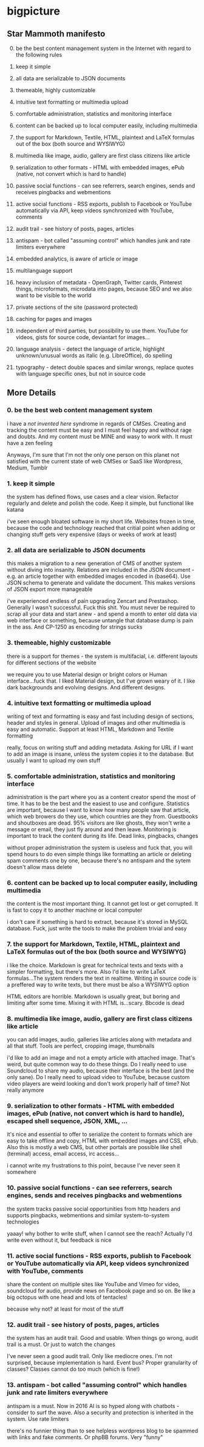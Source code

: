 # bigpicture

## Star Mammoth manifesto

0. be the best content management system in the Internet with regard to the following rules
1. keep it simple
2. all data are serializable to JSON documents
3. themeable, highly customizable
4. intuitive text formatting or multimedia upload
5. comfortable administration, statistics and monitoring interface
6. content can be backed up to local computer easily, including multimedia
7. the support for Markdown, Textile, HTML, plaintext and LaTeX formulas out of the box (both source and WYSIWYG)
8. multimedia like image, audio, gallery are first class citizens like article
9. serialization to other formats - HTML with embedded images, ePub (native, not convert which is hard to handle)
10. passive social functions - can see referrers, search engines, sends and receives pingbacks and webmentions
11. active social functions - RSS exports, publish to Facebook or YouTube automatically via API, keep videos synchronized with YouTube, comments
12. audit trail - see history of posts, pages, articles
13. antispam - bot called "assuming control" which handles junk and rate limiters everywhere

14. embedded analytics, is aware of article or image
15. multilanguage support
16. heavy inclusion of metadata - OpenGraph, Twitter cards, Pinterest things, microformats, microdata
    into pages, because SEO and we also want to be visible to the world
17. private sections of the site (password protected)
18. caching for pages and images
19. independent of third parties, but possibility to use them. YouTube for videos, gists for source code, deviantart for images... 
20. language analysis - detect the language of article, highlight unknown/unusual words as italic (e.g. LibreOffice), do spelling
21. typography - detect double spaces and similar wrongs, replace quotes with language specific ones, but not in source code

## More Details

### 0. be the best web content management system

i have a *not invented here* syndrome in regards of CMSes. Creating and tracking the content must be easy and I must feel happy and without rage and doubts. And my content must be MINE and wasy to work with. It must have a zen feeling

Anyways, I'm sure that I'm not the only one person on this planet not satisfied with the current state of web CMSes or SaaS like Wordpress, Medium, Tumblr

### 1. keep it simple

the system has defined flows, use cases and a clear vision. Refactor regularly and delete and polish the code. Keep it simple, but functional like katana

i've seen enough bloated software in my short life. Websites frozen in time, because the code and technology reached that critial point when adding or changing stuff gets very expensive (days or weeks of work at least)

### 2. all data are serializable to JSON documents

this makes a migration to a new generation of CMS of another system without diving into insanity. Relations are included in the JSON document - e.g. an article together with embedded images encoded in (base64). Use JSON schema to generate and validate the document. This makes versions of JSON export more manageable

i've experienced endless of pain upgrading Zencart and Prestashop. Generally I wasn't successful. Fuck this shit. You must never be required to scrap all your data and start anew - and spend a month to enter old data via web interface or something, because untangle that database dump is pain in the ass. And CP-1250 as encoding for strings sucks

### 3. themeable, highly customizable

there is a support for themes - the system is multifacial, i.e. different layouts for different sections of the website

we require you to use Material design or bright colors or Human interface...fuck that. I liked Material design, but I've grown weary of it. I like dark backgrounds and evolving designs. And different designs.

### 4. intuitive text formatting or multimedia upload

writing of text and formatting is easy and fast including design of sections, header and styles in general. Upload of images and other multimedia is easy and automatic. Support at least HTML, Markdown and Textile formatting

really, focus on writing stuff and adding metadata. Asking for URL if I want to add an image is insane, unless the system copies it to the database. But usually I want to upload my own stuff

### 5. comfortable administration, statistics and monitoring interface

administration is the part where you as a content creator spend the most of time. It has to be the best and the easiest to use and configure. Statistics are important, because I want to know how many people saw that article, which web browers do they use, which countries are they from. Guestbooks and shoutboxes are dead. 95% visitors are like ghosts, they won't write a message or email, they just fly around and then leave. Monitoring is important to track the content during its life. Dead links, pingbacks, changes

without proper administration the system is useless and fuck that, you will spend hours to do even simple things like formatting an article or deleting spam comments one by one, because there's no antispam and the sytem doesn't allow mass delete

### 6. content can be backed up to local computer easily, including multimedia

the content is the most important thing. It cannot get lost or get corrupted. It is fast to copy it to another machine or local computer

i don't care if something is hard to extract, because it's stored in MySQL database. Fuck, just write the tools to make the problem trivial and easy

### 7. the support for Markdown, Textile, HTML, plaintext and LaTeX formulas out of the box (both source and WYSIWYG)

i like the choice. Markdown is great for technical texts and texts with a simpler formatting, but there's more. Also I'd like to write LaTeX formulas...The system renders the text in realtime. Writing in source code is a preffered way to write texts, but there must be also a WYSIWYG option

HTML editors are horrible. Markdown is usually great, but boring and limiting after some time. Mixing it with HTML is...scary. Bbcode is dead

### 8. multimedia like image, audio, gallery are first class citizens like article

you can add images, audio, galleries like articles along with metadata and all that stuff. Tools are perfect, cropping image, thumbnails

i'd like to add an image and not a empty article with attached image. That's weird, but quite common way to do these things. Do I really need to use Soundcloud to share my audio, because their interface is the best (and the only sane). Do I really need to upload video to YouTube, because custom video players are weird looking and don't work properly half of time? Not really anymore

### 9. serialization to other formats - HTML with embedded images, ePub (native, not convert which is hard to handle), escaped shell sequence, JSON, XML, ...

it's nice and essential to offer to serialize the content to formats which are easy to take offline and copy, HTML with embedded images and CSS, ePub. Also this is mostly a web CMS, but other portals are possible like shell (terminal) access, email access, irc access...

i cannot write my frustrations to this point, because I've never seen it somewhere

### 10. passive social functions - can see referrers, search engines, sends and receives pingbacks and webmentions

the system tracks passive social opportunities from http headers and supports pingbacks, webmentions and similar system-to-system technologies

yaaay! why bother to write stuff, when I cannot see the reach? Actually I'd write even without it, but feedback is nice

### 11. active social functions - RSS exports, publish to Facebook or YouTube automatically via API, keep videos synchronized with YouTube, comments

share the content on multiple sites like YouTube and Vimeo for video, soundcloud for audio, provide news on Facebook page and so on. Be like a big octopus with one head and lots of tentacles!

because why not? at least for most of the stuff

### 12. audit trail - see history of posts, pages, articles

the system has an audit trail. Good and usable. When things go wrong, audit trail is a must. Or just to watch the changes

I've never seen a good audit trail. Only like mediocre ones. I'm not surprised, because implementation is hard. Event bus? Proper granularity of classes? Classes cannot do too much (which is fine!)

### 13. antispam - bot called "assuming control" which handles junk and rate limiters everywhere

antispam is a must. Now in 2016 AI is so hyped along with chatbots - consider to surf the wave. Also a security and protection is inherited in the system. Use rate limiters

there's no funnier thing than to see helpless wordpress blog to be spammed with links and fake comments. Or phpBB forums. Very "funny"


